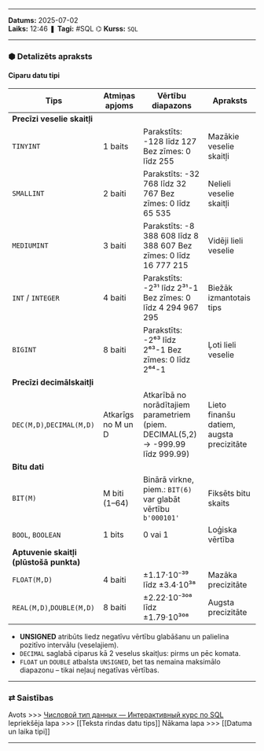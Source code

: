 ___
**Datums:** 2025-07-02   
**Laiks:** 12:46 
❚ **Tagi:** #SQL
⌬ **Kurss:**  `SQL`

---
### ⬢ Detalizēts apraksts
#### Ciparu datu tipi

| **Tips**                                | **Atmiņas apjoms** | **Vērtību diapazons**                                                           | **Apraksts**                             |
| --------------------------------------- | ------------------ | ------------------------------------------------------------------------------- | ---------------------------------------- |
| **Precīzi veselie skaitļi**             |                    |                                                                                 |                                          |
| `TINYINT`                               | 1 baits            | Parakstīts: -128 līdz 127 Bez zīmes: 0 līdz 255                                 | Mazākie veselie skaitļi                  |
| `SMALLINT`                              | 2 baiti            | Parakstīts: -32 768 līdz 32 767 Bez zīmes: 0 līdz 65 535                        | Nelieli veselie skaitļi                  |
| `MEDIUMINT`                             | 3 baiti            | Parakstīts: -8 388 608 līdz 8 388 607 Bez zīmes: 0 līdz 16 777 215              | Vidēji lieli veselie                     |
| `INT` / `INTEGER`                       | 4 baiti            | Parakstīts: -2³¹ līdz 2³¹-1 Bez zīmes: 0 līdz 4 294 967 295                     | Biežāk izmantotais tips                  |
| `BIGINT`                                | 8 baiti            | Parakstīts: -2⁶³ līdz 2⁶³-1 Bez zīmes: 0 līdz 2⁶⁴-1                             | Ļoti lieli veselie                       |
| **Precīzi decimālskaitļi**              |                    |                                                                                 |                                          |
| `DEC(M,D)`,`DECIMAL(M,D)`               | Atkarīgs no M un D | Atkarībā no norādītajiem parametriem (piem. DECIMAL(5,2) → -999.99 līdz 999.99) | Lieto finanšu datiem, augsta precizitāte |
| **Bitu dati**                           |                    |                                                                                 |                                          |
| `BIT(M)`                                | M biti (1–64)      | Binārā virkne, piem.: `BIT(6)` var glabāt vērtību `b'000101'`                   | Fiksēts bitu skaits                      |
| `BOOL`, `BOOLEAN`                       | 1 bits             | 0 vai 1                                                                         | Loģiska vērtība                          |
| **Aptuvenie skaitļi (plūstošā punkta)** |                    |                                                                                 |                                          |
| `FLOAT(M,D)`                            | 4 baiti            | ±1.17·10⁻³⁹ līdz ±3.4·10³⁸                                                      | Mazāka precizitāte                       |
| `REAL(M,D)`,`DOUBLE(M,D)`               | 8 baiti            | ±2.22·10⁻³⁰⁸ līdz ±1.79·10³⁰⁸                                                   | Augsta precizitāte                       |

- **UNSIGNED** atribūts liedz negatīvu vērtību glabāšanu un palielina pozitīvo intervālu (veselajiem).
- `DECIMAL` saglabā ciparus kā 2 veselus skaitļus: pirms un pēc komata.
- `FLOAT` un `DOUBLE` atbalsta `UNSIGNED`, bet tas nemaina maksimālo diapazonu – tikai neļauj negatīvas vērtības.

---
### ⇄ Saistības
Avots >>> [Числовой тип данных — Интерактивный курс по SQL](https://sql-academy.org/ru/guide/number-data-type)
Iepriekšēja lapa >>> [[Teksta rindas datu tips]]
Nākama lapa >>> [[Datuma un laika tipi]]
___